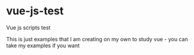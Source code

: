 # vue-js-test
Vue js scripts test


This is just examples that I am creating on my own to study vue - you can take my examples if you want
